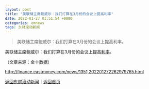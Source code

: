 ```yaml
---
layout: post
title: "美联储主席鲍威尔：我们打算在3月份的会议上提高利率"
date: 2022-01-27 03:51:54 +0800
categories: emnews
tags: 东财滚动新闻
---
```

> 美联储主席鲍威尔：我们打算在3月份的会议上提高利率。

<p>美联储主席鲍威尔：我们打算在3月份的会议上提高<span id="Info.344"><a href="http://data.eastmoney.com/cjsj/yhll.html" class="infokey">利率</a></span>。</p><p class="em_media">（文章来源：金十数据）</p>

<http://finance.eastmoney.com/news/1351,202201272262979765.html>

[返回东财滚动新闻](//finews.withounder.com/emnews/)｜[返回首页](//finews.withounder.com/)